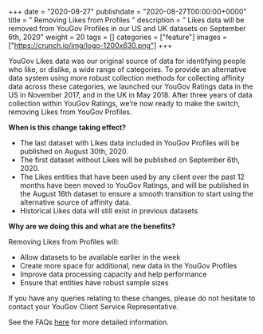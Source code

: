 +++
date = "2020-08-27"
publishdate = "2020-08-27T00:00:00+0000"
title = " Removing Likes from Profiles "
description = " Likes data will be removed from YouGov Profiles in our US and UK datasets on September 6th, 2020"
weight = 20
tags = []
categories = ["feature"]
images = ["https://crunch.io/img/logo-1200x630.png"]
+++


YouGov Likes data was our original source of data for identifying people who like, or dislike, a wide range of categories. To provide an alternative data system using more robust collection methods for collecting affinity data across these categories, we launched our YouGov Ratings data in the US in November 2017, and in the UK in May 2018. After three years of data collection within YouGov Ratings, we’re now ready to make the switch, removing Likes from YouGov Profiles.


**When is this change taking effect?** 
- The last dataset with Likes data included in YouGov Profiles will be published on August 30th, 2020. 
- The first dataset without Likes will be published on September 6th, 2020.
- The Likes entities that have been used by any client over the past 12 months have been moved to YouGov Ratings, and will be published in the August 16th dataset to ensure a smooth transition to start using the alternative source of affinity data.
- Historical Likes data will still exist in previous datasets.

**Why are we doing this and what are the benefits?**

Removing Likes from Profiles will:
- Allow datasets to be available earlier in the week
- Create more space for additional, new data in the YouGov Profiles
- Improve data processing capacity and help performance 
- Ensure that entities have robust sample sizes

If you have any queries relating to these changes, please do not hesitate to contact your YouGov Client Service Representative. 

See the FAQs [here](/images/YG%20Profiles%20-%20Removal%20of%20Likes.pdf) for more detailed information.
